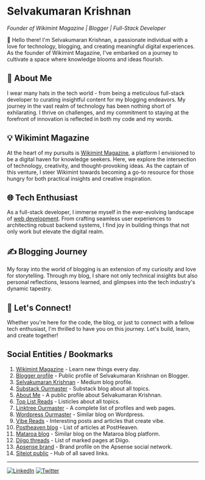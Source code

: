 # Selvakumaran Krishnan
*Founder of Wikimint Magazine | Blogger | Full-Stack Developer*

👋 Hello there! I'm Selvakumaran Krishnan, a passionate individual with a love for technology, blogging, and creating meaningful digital experiences. As the founder of Wikimint Magazine, I've embarked on a journey to cultivate a space where knowledge blooms and ideas flourish.

## 🚀 About Me
I wear many hats in the tech world - from being a meticulous full-stack developer to curating insightful content for my blogging endeavors. My journey in the vast realm of technology has been nothing short of exhilarating. I thrive on challenges, and my commitment to staying at the forefront of innovation is reflected in both my code and my words.

## 💡 Wikimint Magazine
At the heart of my pursuits is [Wikimint Magazine](https://www.wikimint.com), a platform I envisioned to be a digital haven for knowledge seekers. Here, we explore the intersection of technology, creativity, and thought-provoking ideas. As the captain of this venture, I steer Wikimint towards becoming a go-to resource for those hungry for both practical insights and creative inspiration.

## 🌐 Tech Enthusiast
As a full-stack developer, I immerse myself in the ever-evolving landscape of [web development](https://www.wikimint.com/p/developer-innivation-hub.html). From crafting seamless user experiences to architecting robust backend systems, I find joy in building things that not only work but elevate the digital realm.

## ✍️ Blogging Journey
My foray into the world of blogging is an extension of my curiosity and love for storytelling. Through my blog, I share not only technical insights but also personal reflections, lessons learned, and glimpses into the tech industry's dynamic tapestry.

## 🌟 Let's Connect!
Whether you're here for the code, the blog, or just to connect with a fellow tech enthusiast, I'm thrilled to have you on this journey. Let's build, learn, and create together!

## Social Entities / Bookmarks

1. [Wikimint Magazine](https://www.wikimint.com) - Learn new things every day.
2. [Blogger profile](https://www.blogger.com/profile/05123685904005963930) - Public profile of Selvakumaran Krishnan on Blogger.
3. [Selvakumaran Krishnan](https://medium.com/@selvakumarankrishnan) - Medium blog profile.
4. [Substack Ourmaster](https://ourmaster.substack.com/) - Substack blog about all topics.
5. [About Me](https://about.me/selvakumarankrishnan) - A public profile about Selvakumaran Krishnan.
6. [Top List Reads](https://top-list-reads.blogspot.com/) - Listicles about all topics.
7. [Linktree Ourmaster](https://linktr.ee/ourmaster) - A complete list of profiles and web pages.
8. [Wordpress Ourmaster](https://ourmaster.wordpress.com/) - Similar blog on Wordpress.
9. [Vibe Reads](https://sites.google.com/view/vibe-reads) - Interesting posts and articles that create vibe.
10. [Postheaven blog](https://postheaven.net/vibereads) - List of articles at PostHeaven.
11. [Mataroa blog](https://ourmaster.mataroa.blog/) - Similar blog on the Mataroa blog platform.
12. [Diigo threads](https://www.diigo.com/user/ourmaster) - List of marked pages at Diigo.
13. [Apsense brand](https://www.apsense.com/brand/Wikimint) - Brand profile on the Apsense social network.
14. [Sitejot public](https://public.sitejot.com/selvaklnc.html) - Hub of all saved links.

---


[![LinkedIn](https://img.shields.io/badge/LinkedIn-Connect-blue)](https://www.linkedin.com/in/selvakumaran-krishnan/)
[![Twitter](https://img.shields.io/badge/Twitter-Follow-blue)](https://twitter.com/wikimint)

<!--

**Here are some ideas to get you started:**

🙋‍♀️ A short introduction - what is your organization all about?
🌈 Contribution guidelines - how can the community get involved?
👩‍💻 Useful resources - where can the community find your docs? Is there anything else the community should know?
🍿 Fun facts - what does your team eat for breakfast?
🧙 Remember, you can do mighty things with the power of [Markdown](https://docs.github.com/github/writing-on-github/getting-started-with-writing-and-formatting-on-github/basic-writing-and-formatting-syntax)
-->
